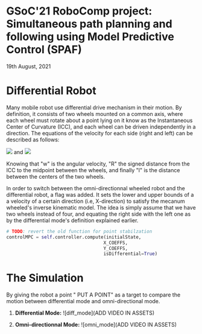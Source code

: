 # GSoC'21 RoboComp project: Simultaneous path planning and following using Model Predictive Control (SPAF)

19th August, 2021

# Differential Robot
Many mobile robot use differential drive mechanism in their motion. By definition, it consists of two wheels mounted on a common axis, where each wheel must rotate about a point lying on it know as the Instantaneous Center of Curvature (ICC), and each wheel can be driven independently in a direction. The equations of the velocity for each side (right and left) can be described as follows: 

<img src="https://latex.codecogs.com/gif.latex?\bg_white&space;v_r&space;=&space;w&space;(R&space;&plus;&space;l/2)" /> and 
<img src="https://latex.codecogs.com/gif.latex?\bg_white&space;v_l&space;=&space;w&space;(R&space;-&space;l/2)" />

Knowing that "w" is the angular velocity, "R" the signed distance from the ICC to the midpoint between the wheels, and finally "l" is the distance between the centers of the two wheels.

In order to switch between the omni-directionnal wheeled robot and the differential robot, a flag was added. It sets the lower and upper bounds of a a velocity of a certain direction (i.e, X-direction) to satisfy the mecanum wheeled's inverse kinematic model. The idea is simply assume that we have two wheels instead of four, and equating the right side with the left one as by the differential mode's definition explained earlier. 

```python
# TODO: revert the old function for point stabilzation
controlMPC = self.controller.compute(initialState, 
                                    X_COEFFS, 
                                    Y_COEFFS, 
                                    isDifferential=True)
```
# The Simulation
By giving the robot a point " PUT A POINT" as a target to compare the motion between differential mode and omni-directional mode.
1. **Differential Mode:**
![diff_mode](ADD VIDEO IN ASSETS)

2. **Omni-directionnal Mode:**
![omni_mode](ADD VIDEO IN ASSETS)
